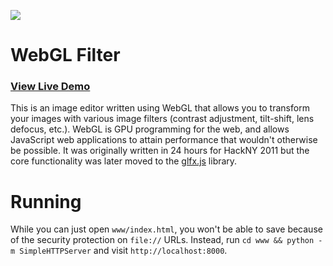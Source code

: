 ![](https://github.com/evanw/webgl-filter/raw/master/filters.png)

# WebGL Filter

### [View Live Demo](http://evanw.github.com/webgl-filter/)

This is an image editor written using WebGL that allows you to transform your images with various image filters (contrast adjustment, tilt-shift, lens defocus, etc.). WebGL is GPU programming for the web, and allows JavaScript web applications to attain performance that wouldn't otherwise be possible. It was originally written in 24 hours for HackNY 2011 but the core functionality was later moved to the [glfx.js](http://github.com/evanw/glfx.js) library.

# Running

While you can just open `www/index.html`, you won't be able to save because of the security protection on `file://` URLs. Instead, run `cd www && python -m SimpleHTTPServer` and visit `http://localhost:8000`.
